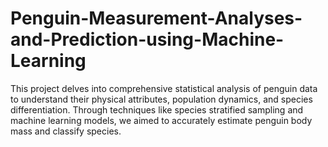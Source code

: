 # Penguin-Measurement-Analyses-and-Prediction-using-Machine-Learning
This project delves into comprehensive statistical analysis of penguin data to understand their physical attributes, population dynamics, and species differentiation. Through techniques like species stratified sampling and machine learning models, we aimed to accurately estimate penguin body mass and classify species.
